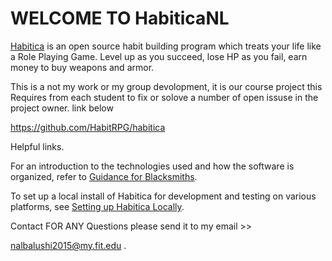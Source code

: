 WELCOME TO HabiticaNL 
===============

[Habitica](https://habitica.com) is an open source habit building program which treats your life like a Role Playing Game. Level up as you succeed, lose HP as you fail, earn money to buy weapons and armor.

This is a not my work or my group devolopment, it is our course project this Requires from each student to fix or solove a number of 
open issuse in the project owner. link below

https://github.com/HabitRPG/habitica

Helpful links. 

For an introduction to the technologies used and how the software is organized, refer to [Guidance for Blacksmiths](http://habitica.wikia.com/wiki/Guidance_for_Blacksmiths).

To set up a local install of Habitica for development and testing on various platforms, see [Setting up Habitica Locally](http://habitica.wikia.com/wiki/Setting_up_Habitica_Locally).

Contact
FOR ANY Questions please send it to my email >> 

nalbalushi2015@my.fit.edu
.
